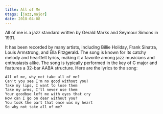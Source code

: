 ```yaml
---
title: All of Me
0tags: [jazz,major]
date: 2018-04-08
---
```


All of me is a jazz standard written by Gerald Marks and Seymour Simons in 1931.

 <!--more-->

It has been recorded by many artists, including Billie Holiday, Frank Sinatra, Louis Armstrong, and Ella Fitzgerald.
The song is known for its catchy melody and heartfelt lyrics, making it a favorite among jazz musicians and enthusiasts alike.
The song is typically performed in the key of C major and features a 32-bar AABA structure.
Here are the lyrics to the song:

```
All of me, why not take all of me?
Can't you see I'm no good without you?
Take my lips, I want to lose them
Take my arms, I'll never use them
Your goodbye left me with eyes that cry
How can I go on dear without you?
You took the part that once was my heart
So why not take all of me?
```

